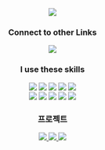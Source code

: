 <div align="center">
<img src="https://capsule-render.vercel.app/api?type=waving&color=0489B1&height=300&section=header&text=Das%20ist%20chessta%20:)&fontSize=90"/>

### Connect to other Links
<a href="https://blog.naver.com/PostList.naver?blogId=tjdrhkd0126" target="_blank">
   <img src="https://img.shields.io/badge/blog-green?style=flat&logo=appveyor&logoColor=critical"/>
</a>

### I use these skills   
<img src="https://img.shields.io/badge/JAVA-007396?style=for-the-badge&logo=Java&logoColor=white">
<img src="https://img.shields.io/badge/JavaScript-F7DF1E?style=for-the-badge&logo=JavaScript&logoColor=white">
<img src="https://img.shields.io/badge/Spring Boot-6DB33F?style=for-the-badge&logo=Spring Boot&logoColor=white">
<img src="https://img.shields.io/badge/HTML5-E34F26?style=for-the-badge&logo=HTML5&logoColor=white">
<img src="https://img.shields.io/badge/CSS3-1572B6?style=for-the-badge&logo=CSS3&logoColor=white"> <br>
<img src="https://img.shields.io/badge/MySQL-4479A1?style=for-the-badge&logo=MySQL&logoColor=white">
<img src="https://img.shields.io/badge/aws-232F3E?style=for-the-badge&logo=Amazon aws&logoColor=white">
<img src="https://img.shields.io/badge/Eclipse-2C2255?style=for-the-badge&logo=Eclipse%20IDE&logoColor=white">
<img src="https://img.shields.io/badge/github-181717?style=for-the-badge&logo=github&logoColor=white">
<img src="https://img.shields.io/badge/VSCode-007ACC?style=for-the-badge&logo=VisualStudioCode&logoColor=white">

### 프로젝트
<a href="https://github.com/chessta0126/festivalBooking" target="_blank">
   <img src="https://img.shields.io/badge/공연예매 프로젝트-181717?style=for-the-badge">
</a>
   
<a href="https://github.com/chessta0126/sns_220919" target="_blank">
   <img src="https://img.shields.io/badge/SNS-232F3E?style=for-the-badge&logo=Instagram&logoColor=white">
</a>

<a href="https://github.com/chessta0126/memo_220919" target="_blank">
   <img src="https://img.shields.io/badge/메모장-1572B6?style=for-the-badge&logo=CSS3&logoColor=white">
</a>
   
</div>





<!--
**chessta0126/chessta0126** is a ✨ _special_ ✨ repository because its `README.md` (this file) appears on your GitHub profile.

Here are some ideas to get you started:

- 🔭 I’m currently working on ...
- 🌱 I’m currently learning ...
- 👯 I’m looking to collaborate on ...
- 🤔 I’m looking for help with ...
- 💬 Ask me about ...
- 📫 How to reach me: ...
- 😄 Pronouns: ...
- ⚡ Fun fact: ...
-->
